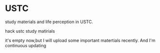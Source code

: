 # USTC
study materials and life perception in USTC.

hack
ustc study matirials



it's empty now,but I will upload some important matertials recently.
And I'm continuous updating
